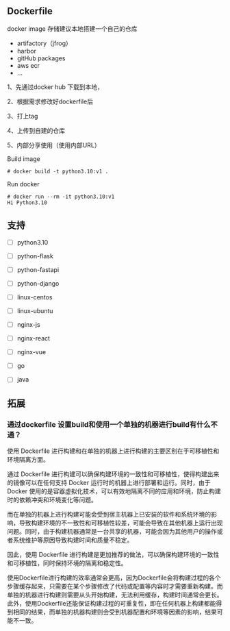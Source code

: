## Dockerfile

docker image 存储建议本地搭建一个自己的仓库

* artifactory（jfrog）
* harbor
* gitHub packages
* aws ecr
* ...



1、先通过docker hub 下载到本地，

2、根据需求修改好dockerfile后 

3、打上tag 

4、上传到自建的仓库

5、内部分享使用（使用内部URL）





Build image 

```
# docker build -t python3.10:v1 . 
```

Run docker 

```
# docker run --rm -it python3.10:v1
Hi Python3.10
```







## 支持

- [ ] python3.10
- [ ] python-flask
- [ ] python-fastapi
- [ ] python-django
- [ ] linux-centos
- [ ] linux-ubuntu
- [ ] nginx-js
- [ ] nginx-react
- [ ] nginx-vue
- [ ] go
- [ ] java









## 拓展

### 通过dockerfile 设置build和使用一个单独的机器进行build有什么不通？

使用 Dockerfile 进行构建和在单独的机器上进行构建的主要区别在于可移植性和环境隔离方面。

通过 Dockerfile 进行构建可以确保构建环境的一致性和可移植性，使得构建出来的镜像可以在任何支持 Docker 运行时的机器上进行部署和运行。同时，由于 Docker 使用的是容器虚拟化技术，可以有效地隔离不同的应用和环境，防止构建时的依赖冲突和环境变化等问题。

而在单独的机器上进行构建可能会受到宿主机器上已安装的软件和系统环境的影响，导致构建环境的不一致性和可移植性较差，可能会导致在其他机器上运行出现问题。同时，由于构建机器通常是一台共享的机器，可能会因为其他用户的操作或者系统维护等原因导致构建时间和质量不稳定。

因此，使用 Dockerfile 进行构建是更加推荐的做法，可以确保构建环境的一致性和可移植性，同时保持环境的隔离和稳定性。

使用Dockerfile进行构建的效率通常会更高，因为Dockerfile会将构建过程的各个步骤缓存起来，只需要在某个步骤修改了代码或配置等内容时才需要重新构建。而单独的机器进行构建则需要从头开始构建，无法利用缓存，构建时间通常会更长。此外，使用Dockerfile还能保证构建过程的可重复性，即在任何机器上构建都能得到相同的结果，而单独的机器构建则会受到机器配置和环境等因素的影响，结果可能不一致。